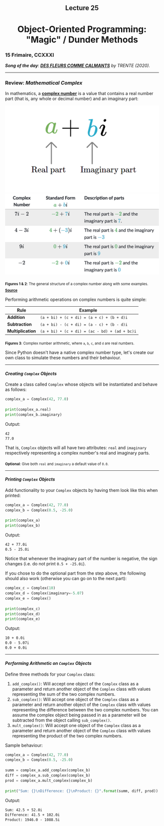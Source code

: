 <h2 align=center>Lecture 25</h2>

<h1 align=center>Object-Oriented Programming: "Magic" / Dunder Methods</h1>

### 15 Frimaire, CCXXXI

***Song of the day***: _[**DES FLEURS COMME CALMANTS**](https://youtu.be/kiGsno5q1jI) by TRENTE (2020)._

---

### Review: _Mathematical Complex_

In mathematics, a [**complex number**](https://en.wikipedia.org/wiki/Complex_number) is a value that contains a real 
number part (that is, any whole or decimal number) and an imaginary part:

![complex](assets/complex.png)
![complex_examples](assets/complex_examples.png)

<sub>**Figures 1 & 2**: The general structure of a complex number along with some examples. 
[**Source**](https://www.khanacademy.org/math/algebra2/x2ec2f6f830c9fb89:complex/x2ec2f6f830c9fb89:complex-num/a/intro-to-complex-numbers) </sub>


Performing arithmetic operations on complex numbers is quite simple:

| **Rule**           | **Example**                                    |
|--------------------|------------------------------------------------|
| **Addition**       | `(a + bi) + (c + di) = (a + c) + (b + d)i`     |
| **Subtraction**    | `(a + bi) - (c + di) = (a - c) + (b - d)i`     |
| **Multiplication** | `(a + bi) • (c + di) = (ac - bd) + (ad + bc)i` |

<sub>**Figures 3**: Complex number arithmetic, where `a`, `b`, `c`, and `d` are real numbers.</sub>

Since Python doesn't have a native complex number type, let's create our own class to simulate these numbers and their
behaviour.

---

#### _Creating `Complex` Objects_

Create a class called `Complex` whose objects will be instantiated and behave as follows:

```python
complex_a = Complex(42, 77.0)

print(complex_a.real)
print(complex_b.imaginary)
```

Output:

```text
42
77.0
```

That is, `Complex` objects will all have two attributes: `real` and `imaginary` respectively representing a complex 
number's real and imaginary parts.

<sub>**Optional**: Give both `real` and `imaginary` a default value of `0.0`.</sub>

---

#### _Printing `Complex` Objects_

Add functionality to your `Complex` objects by having them look like this when printed:

```python
complex_a = Complex(42, 77.0)
complex_b = Complex(0.5, -25.0)

print(complex_a)
print(complex_b)
```

Output:

```text
42 + 77.0i
0.5 - 25.0i
```

Notice that whenever the imaginary part of the number is negative, the sign changes (i.e. do not print `0.5 + -25.0i`).

If you chose to do the optional part from the step above, the following should also work (otherwise you can go on to the
next part):

```python
complex_c = Complex(10)
complex_d = Complex(imaginary=-5.07)
complex_e = Complex()

print(complex_c)
print(complex_d)
print(complex_e)
```

Output:

```text
10 + 0.0i
0.0 - 5.07i
0.0 + 0.0i
```

---

#### _Performing Arithmetic on `Complex` Objects_

Define three methods for your `Complex` class:

1. `add_complex()`: Will accept one object of the `Complex` class as a parameter and return another object of the 
`Complex` class with values representing the sum of the two complex numbers.
2. `sub_complex()`: Will accept one object of the `Complex` class as a parameter and return another object of the 
`Complex` class with values representing the difference between the two complex numbers. You can assume the complex
object being passed in as a parameter will be subtracted from the object calling `sub_complex()`. 
3. `mult_complex()`: Will accept one object of the `Complex` class as a parameter and return another object of the 
`Complex` class with values representing the product of the two complex numbers.

Sample behaviour:

```python
complex_a = Complex(42, 77.0)
complex_b = Complex(0.5, -25.0)

summ = complex_a.add_complex(complex_b)
diff = complex_a.sub_complex(complex_b)
prod = complex_a.mult_complex(complex_b)

print("Sum: {}\nDifference: {}\nProduct: {}".format(summ, diff, prod))
```

Output:

```text
Sum: 42.5 + 52.0i
Difference: 41.5 + 102.0i
Product: 1946.0 - 1088.5i
```